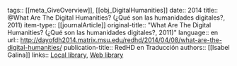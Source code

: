 tags:: [[meta_GiveOverview]], [[obj_DigitalHumanities]]
date:: 2014
title:: @What Are The Digital Humanities? (¿Qué son las humanidades digitales?, 2011)
item-type:: [[journalArticle]]
original-title:: "What Are The Digital Humanities? (¿Qué son las humanidades digitales?, 2011)"
language:: en
url:: http://dayofdh2014.matrix.msu.edu/redhd/2014/04/08/what-are-the-digital-humanities/
publication-title:: RedHD en Traducción
authors:: [[Isabel Galina]]
links:: [Local library](zotero://select/groups/2386895/items/PMH4C2UY), [Web library](https://www.zotero.org/groups/2386895/items/PMH4C2UY)
